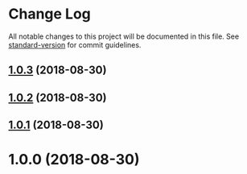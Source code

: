 # Change Log

All notable changes to this project will be documented in this file. See [standard-version](https://github.com/conventional-changelog/standard-version) for commit guidelines.

<a name="1.0.3"></a>
## [1.0.3](https://github.com/Raphy/locution/compare/v1.0.2...v1.0.3) (2018-08-30)



<a name="1.0.2"></a>
## [1.0.2](https://github.com/Raphy/locution/compare/v1.0.1...v1.0.2) (2018-08-30)



<a name="1.0.1"></a>
## [1.0.1](https://github.com/Raphy/locution/compare/v1.0.0...v1.0.1) (2018-08-30)



<a name="1.0.0"></a>
# 1.0.0 (2018-08-30)
